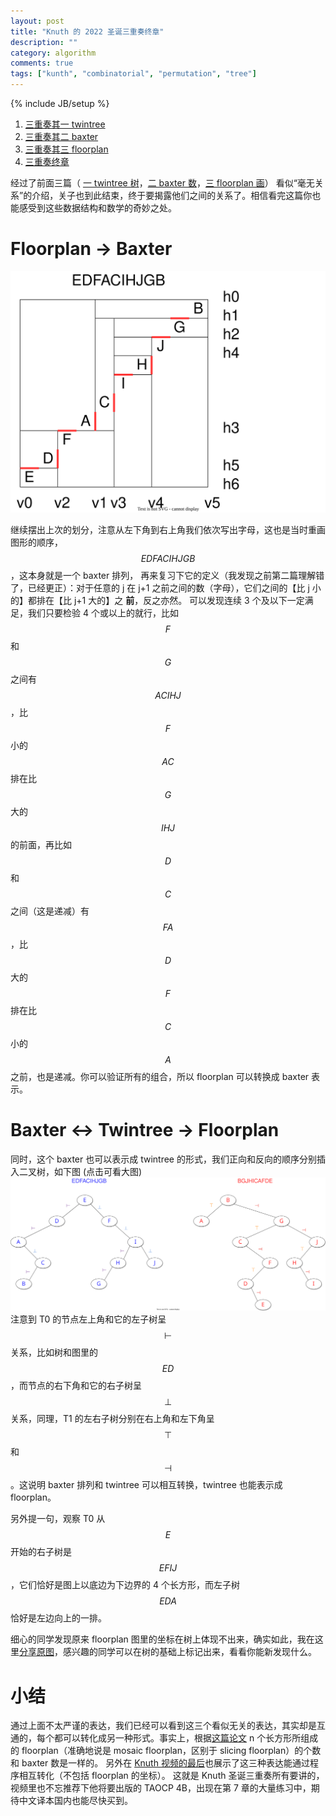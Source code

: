 ```yaml
---
layout: post
title: "Knuth 的 2022 圣诞三重奏终章"
description: ""
category: algorithm
comments: true
tags: ["kunth", "combinatorial", "permutation", "tree"]
---
```

{% include JB/setup %}

1. [三重奏其一 twintree][part1]
1. [三重奏其二 baxter][part2]
1. [三重奏其三 floorplan][part3]
2. [三重奏终章][final]

经过了前面三篇（
[一 twintree 树][part1]，[二 baxter 数][part2]，[三 floorplan 画][part3]）
看似“毫无关系”的介绍，关子也到此结束，终于要揭露他们之间的关系了。相信看完这篇你也能感受到这些数据结构和数学的奇妙之处。


# Floorplan -> Baxter
![baxter-floorplan](/images/floorplan-twintree-baxter.drawio.svg)
<!--more-->

继续摆出上次的划分，注意从左下角到右上角我们依次写出字母，这也是当时重画图形的顺序，$$EDFACIHJGB$$，这本身就是一个 baxter 排列，
再来复习下它的定义（我发现之前第二篇理解错了，已经更正）：对于任意的 j 在 j+1 之前之间的数（字母），它们之间的【比 j 小的】都排在【比 j+1 大的】之 __前__，反之亦然。
可以发现连续 3 个及以下一定满足，我们只要检验 4 个或以上的就行，比如 $$F$$ 和 $$G$$ 之间有 $$ACIHJ$$，比 $$F$$ 小的 $$AC$$ 排在比 $$G$$ 大的 $$IHJ$$ 的前面，再比如 $$D$$ 和 $$C$$ 之间（这是递减）有 $$FA$$，比 $$D$$ 大的 $$F$$ 排在比 $$C$$ 小的 $$A$$ 之前，也是递减。你可以验证所有的组合，所以 floorplan 可以转换成 baxter 表示。

# Baxter <-> Twintree -> Floorplan
同时，这个 baxter 也可以表示成 twintree 的形式，我们正向和反向的顺序分别插入二叉树，如下图 (点击可看大图)
[![baxter-twintree（点击可看大图）][figure2]][figure2]
注意到 T0 的节点左上角和它的左子树呈 $$\vdash$$ 关系，比如树和图里的 $$ED$$，而节点的右下角和它的右子树呈 $$\bot$$ 关系，同理，T1 的左右子树分别在右上角和左下角呈 $$\top$$ 和 $$\dashv$$。这说明 baxter 排列和 twintree 可以相互转换，twintree 也能表示成 floorplan。

另外提一句，观察 T0 从 $$E$$ 开始的右子树是 $$EFIJ$$，它们恰好是图上以底边为下边界的 4 个长方形，而左子树 $$EDA$$ 恰好是左边向上的一排。

细心的同学发现原来 floorplan 图里的坐标在树上体现不出来，确实如此，我在这里[分享原图][link]，感兴趣的同学可以在树的基础上标记出来，看看你能新发现什么。

# 小结
通过上面不太严谨的表达，我们已经可以看到这三个看似无关的表达，其实却是互通的，每个都可以转化成另一种形式。事实上，根据[这篇论文][paper]
n 个长方形所组成的 floorplan（准确地说是 mosaic floorplan，区别于 slicing floorplan）的个数和 baxter 数是一样的。
另外在 [Knuth 视频的最后][video-code]也展示了这三种表达能通过程序相互转化（不包括 floorplan 的坐标）。
这就是 Knuth 圣诞三重奏所有要讲的，视频里也不忘推荐下他将要出版的 TAOCP 4B，出现在第 7 章的大量练习中，期待中文译本国内也能尽快买到。

[part1]: /2023/01/twintree.html
[part2]: /2023/01/baxter.html
[part3]: /2023/01/floorplan.html
[final]: /2023/01/trio.html
[figure2]: /images/floorplan-twintree-baxter-baxter-twintree.drawio.svg
[link]: https://viewer.diagrams.net/?tags=%7B%7D&highlight=0000ff&edit=_blank&layers=1&nav=1&title=editable-fig#Uhttps%3A%2F%2Fraw.githubusercontent.com%2Fmorefreeze%2FStudy%2Fmaster%2Feditable-fig
[paper]: https://mathweb.ucsd.edu/~ronspubs/03_03_floorplan.pdf
[video-code]: https://youtu.be/zg6YRqT4Duo?t=4090